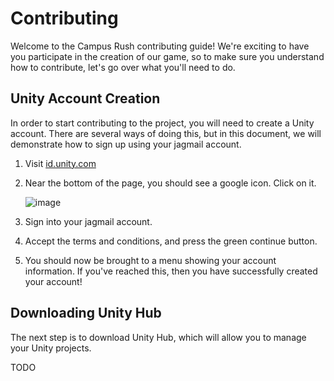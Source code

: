 Contributing
===========

Welcome to the Campus Rush contributing guide! We're exciting to have you participate in the creation of our game, so to make sure you understand how to contribute, let's go over what you'll need to do.

Unity Account Creation
------------
In order to start contributing to the project, you will need to create a Unity account. There are several ways of doing this, but in this document, we will demonstrate how to sign up using your jagmail account. 

1. Visit [id.unity.com](id.unity.com)
2. Near the bottom of the page, you should see a google icon. Click on it.
   
   ![image](https://github.com/USA-Video-Game-Development-Club/VGDC-CampusRush/assets/115599485/e6aa4976-559f-429e-9ee2-efad0e0aeb7d)
3. Sign into your jagmail account.
4. Accept the terms and conditions, and press the green continue button.
5. You should now be brought to a menu showing your account information. If you've reached this, then you have successfully created your account!

Downloading Unity Hub
------------
The next step is to download Unity Hub, which will allow you to manage your Unity projects.

TODO
